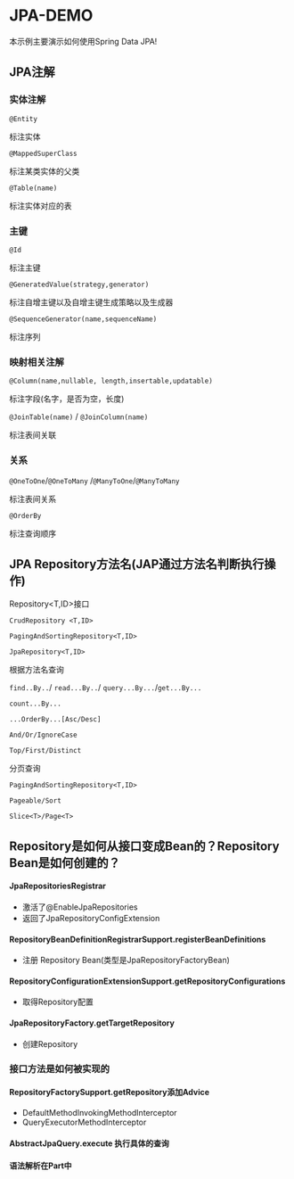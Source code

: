 # JPA-DEMO

本示例主要演示如何使用Spring Data JPA!

## JPA注解

### 实体注解

`@Entity`

标注实体

`@MappedSuperClass`

标注某类实体的父类

`@Table(name)`

标注实体对应的表

### 主键

`@Id`

标注主键

`@GeneratedValue(strategy,generator)`

标注自增主键以及自增主键生成策略以及生成器

`@SequenceGenerator(name,sequenceName)`

标注序列

### 映射相关注解

`@Column(name,nullable, length,insertable,updatable)`

标注字段(名字，是否为空，长度)

`@JoinTable(name)` / `@JoinColumn(name)`

标注表间关联

### 关系

`@OneToOne`/`@OneToMany` /`@ManyToOne`/`@ManyToMany`

标注表间关系

`@OrderBy`

标注查询顺序

## JPA Repository方法名(JAP通过方法名判断执行操作)

Repository<T,ID>接口

`CrudRepository <T,ID>`

`PagingAndSortingRepository<T,ID>`

`JpaRepository<T,ID>`

根据方法名查询

`find..By..`/ `read...By..`/  `query...By...`/`get...By...`

`count...By...`

`...OrderBy...[Asc/Desc]`

`And/Or/IgnoreCase`

`Top/First/Distinct`

分页查询

`PagingAndSortingRepository<T,ID>`

`Pageable/Sort`

`Slice<T>/Page<T>`

## Repository是如何从接口变成Bean的？Repository Bean是如何创建的？

#### JpaRepositoriesRegistrar

+ 激活了@EnableJpaRepositories
+ 返回了JpaRepositoryConfigExtension

#### RepositoryBeanDefinitionRegistrarSupport.registerBeanDefinitions

+ 注册 Repository Bean(类型是JpaRepositoryFactoryBean)

#### RepositoryConfigurationExtensionSupport.getRepositoryConfigurations

+ 取得Repository配置

#### JpaRepositoryFactory.getTargetRepository

+ 创建Repository

### 接口方法是如何被实现的

#### RepositoryFactorySupport.getRepository添加Advice

+ DefaultMethodInvokingMethodInterceptor
+ QueryExecutorMethodInterceptor

#### AbstractJpaQuery.execute 执行具体的查询

#### 语法解析在Part中